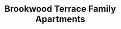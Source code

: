 ---
title: Brookwood Terrace Family Apartments
phone: (408) 279-5700
website: http://www.roemcorp.com/projects/brookwood-terrace/
management: FPI Management Inc.
tags: []
---